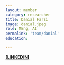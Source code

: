 ```yaml
---
layout: member
category: researcher
title: Danial Farsi
image: danial.jpeg
role: MEng, AI
permalink: 'team/danial'
education:

---
```


**[[LINKEDIN]](https://www.linkedin.com/in/danial-farsi)**
